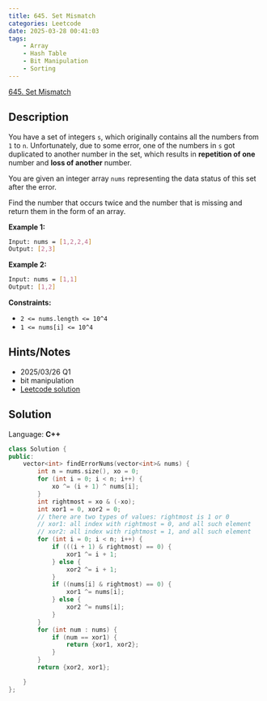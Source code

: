 ```yaml
---
title: 645. Set Mismatch
categories: Leetcode
date: 2025-03-28 00:41:03
tags:
    - Array
    - Hash Table
    - Bit Manipulation
    - Sorting
---
```


[645. Set Mismatch](https://leetcode.com/problems/set-mismatch/description/)

## Description

You have a set of integers `s`, which originally contains all the numbers from `1` to `n`. Unfortunately, due to some error, one of the numbers in `s` got duplicated to another number in the set, which results in **repetition of one**  number and **loss of another**  number.

You are given an integer array `nums` representing the data status of this set after the error.

Find the number that occurs twice and the number that is missing and return them in the form of an array.

**Example 1:**

```bash
Input: nums = [1,2,2,4]
Output: [2,3]
```

**Example 2:**

```bash
Input: nums = [1,1]
Output: [1,2]
```

**Constraints:**

- `2 <= nums.length <= 10^4`
- `1 <= nums[i] <= 10^4`

## Hints/Notes

- 2025/03/26 Q1
- bit manipulation
- [Leetcode solution](https://leetcode.com/problems/set-mismatch/editorial/)

## Solution

Language: **C++**

```C++
class Solution {
public:
    vector<int> findErrorNums(vector<int>& nums) {
        int n = nums.size(), xo = 0;
        for (int i = 0; i < n; i++) {
            xo ^= (i + 1) ^ nums[i];
        }
        int rightmost = xo & (-xo);
        int xor1 = 0, xor2 = 0;
        // there are two types of values: rightmost is 1 or 0
        // xor1: all index with rightmost = 0, and all such element
        // xor2: all index with rightmost = 1, and all such element
        for (int i = 0; i < n; i++) {
            if (((i + 1) & rightmost) == 0) {
                xor1 ^= i + 1;
            } else {
                xor2 ^= i + 1;
            }
            if ((nums[i] & rightmost) == 0) {
                xor1 ^= nums[i];
            } else {
                xor2 ^= nums[i];
            }
        }
        for (int num : nums) {
            if (num == xor1) {
                return {xor1, xor2};
            }
        }
        return {xor2, xor1};

    }
};
```
